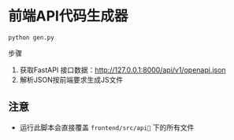 # 前端API代码生成器

```shell
python gen.py
```

步骤
1. 获取FastAPI 接口数据：http://127.0.0.1:8000/api/v1/openapi.json
2. 解析JSON按前端要求生成JS文件

## 注意
- 运行此脚本会直接覆盖 `frontend/src/api` 下的所有文件